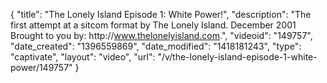 {
    "title": "The Lonely Island Episode 1: White Power!",
    "description": "The first attempt at a sitcom format by The Lonely Island. December 2001 Brought to you by: http:\/\/www.thelonelyisland.com.",
    "videoid": "149757",
    "date_created": "1396559869",
    "date_modified": "1418181243",
    "type": "captivate",
    "layout": "video",
    "url": "\/v\/the-lonely-island-episode-1-white-power\/149757"
}